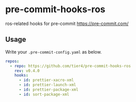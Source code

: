 # pre-commit-hooks-ros

ros-related hooks for pre-commit <https://pre-commit.com/>

## Usage

Write your `.pre-commit-config.yaml` as below.

```yaml
repos:
  - repo: https://github.com/tier4/pre-commit-hooks-ros
    rev: v0.4.0
    hooks:
      - id: prettier-xacro-xml
      - id: prettier-launch-xml
      - id: prettier-package-xml
      - id: sort-package-xml
```
